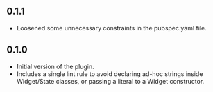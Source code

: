 <!-- A changelog file for a dart plugin  -->

## 0.1.1

* Loosened some unnecessary constraints in the pubspec.yaml file.

## 0.1.0

* Initial version of the plugin. 
* Includes a single lint rule to avoid declaring ad-hoc strings inside Widget/State classes, or passing a literal to a Widget constructor.


